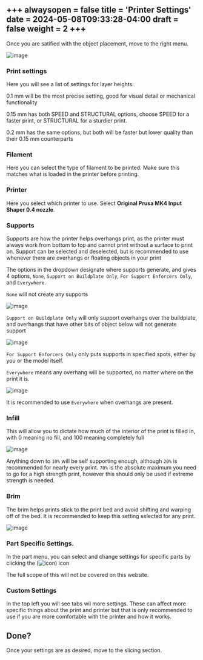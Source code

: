 +++
alwaysopen = false
title = 'Printer Settings'
date = 2024-05-08T09:33:28-04:00
draft = false
weight = 2
+++
---

Once you are satified with the object placement, move to the right menu.

![image](/images/91.PNG)

### Print settings

Here you will see a list of settings for layer heights:

0.1 mm will be the most precise setting, good for visual detail or mechanical functionality

0.15 mm has both SPEED and STRUCTURAL options, choose SPEED for a faster print, or STRUCTURAL for a sturdier print.

0.2 mm has the same options, but both will be faster but lower quality than their 0.15 mm counterparts

### Filament

Here you can select the type of filament to be printed. Make sure this matches what is loaded in the printer before printing.

### Printer

Here you select which printer to use. Select **Original Prusa MK4 Input Shaper 0.4 nozzle**.

### Supports

Supports are how the printer helps overhangs print, as the printer must always work from bottom to top and cannot print without a surface to print on. Support can be selected and deselected, but is recommended to use whenever there are overhangs or floating objects in your print

The options in the dropdown designate where supports generate, and gives 4 options, `None`, `Support on Buildplate Only`, `For Support Enforcers Only`, and `Everywhere`.

`None` will not create any supports

![image](/images/92.PNG)

`Support on Buildplate Only` will only support overhangs over the buildplate, and overhangs that have other bits of object below will not generate support

![image](/images/93.PNG)

`For Support Enforcers Only` only puts supports in specified spots, either by you or the model itself.

`Everywhere` means any overhang will be supported, no matter where on the print it is.

![image](/images/94.PNG)

It is recommended to use `Everywhere` when overhangs are present.

### Infill

This will allow you to dictate how much of the interior of the print is filled in, with 0 meaning no fill, and 100 meaning completely full

![image](/images/95.png)

Anything down to `10%` will be self supporting enough, although `20%` is recommended for nearly every print. `70%` is the absolute maximum you need to go for a high strength print, however this should only be used if extreme strength is needed.

### Brim 

The brim helps prints stick to the print bed and avoid shifting and warping off of the bed. It is recommended to keep this setting selected for any print.

![image](/images/96.PNG)

### Part Specific Settings.

In the part menu, you can select and change settings for specific parts by clicking the (![icon](/images/97.PNG)) icon

The full scope of this will not be covered on this website.

### Custom Settings

In the top left you will see tabs wil more settings. These can affect more specific things about the print and printer but that is only recommended to use if you are more comfortable with the printer and how it works.

## Done?

Once your settings are as desired, move to the slicing section.


